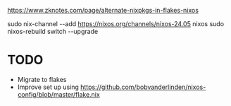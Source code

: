 https://www.zknotes.com/page/alternate-nixpkgs-in-flakes-nixos

sudo nix-channel --add https://nixos.org/channels/nixos-24.05 nixos
sudo nixos-rebuild switch --upgrade

# TODO

- Migrate to flakes
- Improve set up using https://github.com/bobvanderlinden/nixos-config/blob/master/flake.nix
